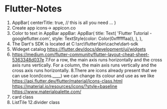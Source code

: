 # Flutter-Notes

1. AppBar(
  centerTitle: true, // this is all you need
  ...
)
2. Create app icons-> appicon.co
3. Color to text in AppBar
appBar: AppBar(
  title: Text(
    'Flutter Tutorial - googleflutter.com',
    style: TextStyle(color: Color(0xffffffaa)),
  ),
),
4. The Dart's SDK is located at C:\src\flutter\bin\cache\dart-sdk
5. Wideget catalog https://flutter.dev/docs/development/ui/widgets
6. https://medium.com/flutter-community/flutter-layout-cheat-sheet-5363348d037e
7.For a row, the main axis runs horizontally and the cross axis runs vertically. 
For a column, the main axis runs vertically and the cross axis runs horizontally.
8.There are icons already present that we can use
Icon(Icons.____)
we can change its colour and use as we like
https://api.flutter.dev/flutter/material/Icons-class.html
https://material.io/resources/icons/?style=baseline
https://www.materialpalette.com/
10. card class
11. ListTile
12.divider class
